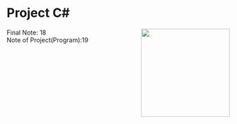 # Project C#
<html>
  <a href="https://github.com/AndreZila01/Project-Mod16-C-Sharp"><img src="https://upload.wikimedia.org/wikipedia/commons/7/7a/C_Sharp_logo.svg" align="right" height="200px auto"></a>
  Final Note: 18
  <br>
  Note of Project(Program):19
</html>

